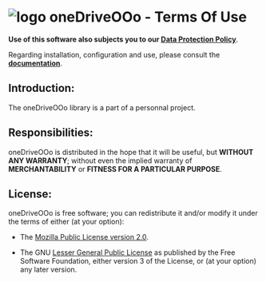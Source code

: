 # ![logo][1] oneDriveOOo - Terms Of Use

**Use of this software also subjects you to our [Data Protection Policy][2]**.

Regarding installation, configuration and use,
please consult the **[documentation][3]**.

## Introduction:

The oneDriveOOo library is a part of a personnal project.

## Responsibilities:

oneDriveOOo is distributed in the hope that it will be useful,
but **WITHOUT ANY WARRANTY**; without even the implied warranty of
**MERCHANTABILITY** or **FITNESS FOR A PARTICULAR PURPOSE**.

## License:

oneDriveOOo is free software; you can redistribute it and/or
modify it under the terms of either (at your option):

- The [Mozilla Public License version 2.0][4].

- The GNU [Lesser General Public License][5] as published by the Free Software
Foundation, either version 3 of the License, or (at your option) any later version.

[1]: <https://prrvchr.github.io/oneDriveOOo/img/oneDriveOOo.png>
[2]: <https://prrvchr.github.io/oneDriveOOo/source/oneDriveOOo/registration/PrivacyPolicy_en>
[3]: <https://prrvchr.github.io/oneDriveOOo/>
[4]: <http://mozilla.org/MPL/2.0/>
[5]: <http://www.gnu.org/licenses/lgpl-3.0.html>
